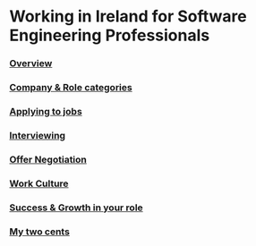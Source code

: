 # Working in Ireland for Software Engineering Professionals

### [Overview](./subtopics/overview.md)
### [Company & Role categories](./subtopics/categories.md)
### [Applying to jobs](./subtopics/apply.md)
### [Interviewing](./subtopics/interview.md)
### [Offer Negotiation](./subtopics/negotiation.md)
### [Work Culture](./subtopics/culture.md)
### [Success & Growth in your role](./subtopics/success.md)
### [My two cents](./subtopics/cents2.md)